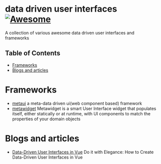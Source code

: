 # data driven user interfaces [![Awesome](https://cdn.rawgit.com/sindresorhus/awesome/d7305f38d29fed78fa85652e3a63e154dd8e8829/media/badge.svg)](https://github.com/sindresorhus/awesome)

A collection of various awesome data driven user interfaces and frameworks

## Table of Contents

- [Frameworks](#Frameworks)
- [Blogs and articles](#Blogs-and-articles)

# Frameworks

* [metaui](https://github.com/isuwang/metaui) a meta-data driven ui(web component based) framework
* [metawidget](https://github.com/metawidget/metawidget) Metawidget is a smart User Interface widget that populates itself, either statically or at runtime, with UI components to match the properties of your domain objects

# Blogs and articles

- [Data-Driven User Interfaces in Vue](https://rangle.io/blog/how-to-create-data-driven-user-interfaces-in-vue/) Do it with Elegance: How to Create Data-Driven User Interfaces in Vue

